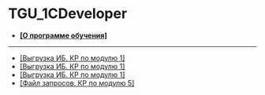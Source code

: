 # TGU_1CDeveloper

- __[[О программе обучения]](about.md)__
---
- [[Выгрузка ИБ. КР по модулю 1]](1CDevTestUnload/Test_Module_1.dt)
- [[Выгрузка ИБ. КР по модулю 1]](1CDevTestUnload/Test_Module_2.dt)
- [[Выгрузка ИБ. КР по модулю 1]](1CDevTestUnload/Test_Module_3.dt)
- [[Файл запросов. КР по модулю 5]](M4SQL_IB/SavedQuerys/Module4_Test.txt)
